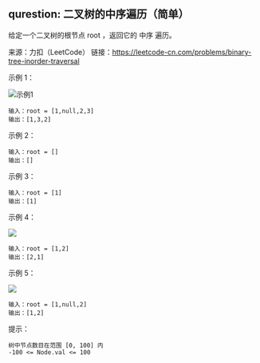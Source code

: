 ## qurestion: 二叉树的中序遍历（简单）

给定一个二叉树的根节点 root ，返回它的 中序 遍历。

来源：力扣（LeetCode）
链接：https://leetcode-cn.com/problems/binary-tree-inorder-traversal
 

示例 1：

![示例1](https://assets.leetcode.com/uploads/2020/09/15/inorder_1.jpg)

```text
输入：root = [1,null,2,3]
输出：[1,3,2]
```

示例 2：

```text
输入：root = []
输出：[]
```

示例 3：
```text
输入：root = [1]
输出：[1]
```

示例 4：

![](https://assets.leetcode.com/uploads/2020/09/15/inorder_5.jpg)
```text
输入：root = [1,2]
输出：[2,1]
```

示例 5：

![](https://assets.leetcode.com/uploads/2020/09/15/inorder_4.jpg)
```text
输入：root = [1,null,2]
输出：[1,2]
```

提示：
```text
树中节点数目在范围 [0, 100] 内
-100 <= Node.val <= 100
```